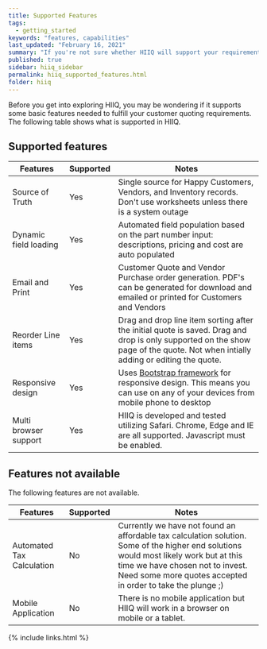 ```yaml
---
title: Supported Features
tags:
  - getting_started
keywords: "features, capabilities"
last_updated: "February 16, 2021"
summary: "If you're not sure whether HIIQ will support your requirements, this list provides a semi-comprehensive overview of available features."
published: true
sidebar: hiiq_sidebar
permalink: hiiq_supported_features.html
folder: hiiq
---
```


Before you get into exploring HIIQ, you may be wondering if it supports some basic features needed to fulfill your customer quoting requirements. The following table shows what is supported in HIIQ.

## Supported features

Features | Supported | Notes
--------|-----------|-----------
Source of Truth | Yes |Single source for Happy Customers, Vendors, and Inventory records. Don't use worksheets unless there is a system outage|
Dynamic field loading| Yes |Automated field population based on the part number input:  descriptions, pricing and cost are auto populated|
Email and Print | Yes | Customer Quote and Vendor Purchase order generation. PDF's can be generated for download and emailed or printed for Customers and Vendors|
Reorder Line items |  Yes | Drag and drop line item sorting after the initial quote is saved. Drag and drop is only supported on the show page of the quote. Not when intially adding or editing the quote.|
Responsive design | Yes | Uses [Bootstrap framework](http://getbootstrap.com/) for responsive design. This means you can use on any of your devices from mobile phone to desktop|
Multi browser support | Yes | HIIQ is developed and tested utilizing Safari. Chrome, Edge and IE are all supported. Javascript must be enabled. |


## Features not available

The following features are not available.

Features | Supported | Notes
--------|-----------|-----------
Automated Tax Calculation | No | Currently we have not found an affordable tax calculation solution. Some of the higher end solutions would most likely work but at this time we have chosen not to invest. Need some more quotes accepted in order to take the plunge ;) 
Mobile Application | No | There is no mobile application but HIIQ will work in a browser on mobile or a tablet.

{% include links.html %}

